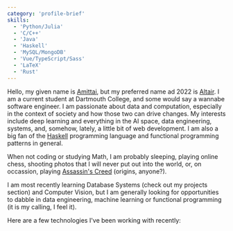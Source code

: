 ```yaml
---
category: 'profile-brief'
skills:
  - 'Python/Julia'
  - 'C/C++'
  - 'Java'
  - 'Haskell'
  - 'MySQL/MongoDB'
  - 'Vue/TypeScript/Sass'
  - 'LaTeX'
  - 'Rust'
---
```



Hello, my given name is [Amittai](?), but my preferred name ad 2022
is [Altair](https://www.thebump.com/b/altair-baby-name).
I am a current student at Dartmouth College, and some would say
a wannabe software engineer. I am passionate about data and computation,
especially in the context of society and how those two can drive changes.
My interests include deep learning and everything in the AI space,
data engineering, systems, and, somehow, lately, a little bit of
web development. I am also a big fan of the [Haskell](https://www.haskell.org/)
programming language and functional programming patterns in general.

When not coding or studying Math, I am probably sleeping,
playing online chess, shooting photos that I will never
put out into the world, or, on occassion, playing
[Assassin's Creed](https://www.ubisoft.com/en-us/game/assassins-creed/assassins-creed) (origins, anyone?).

I am most recently learning Database Systems (check out my projects section)
and Computer Vision, but I am generally looking for opportunities
to dabble in data engineering, machine learning or functional programming
(it is my calling, I feel it).

Here are a few technologies I've been working with recently:
